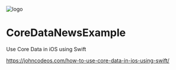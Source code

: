 ![logo](https://i.imgur.com/Dv73hCk.png)
# CoreDataNewsExample
Use Core Data in iOS using Swift

https://johncodeos.com/how-to-use-core-data-in-ios-using-swift/

